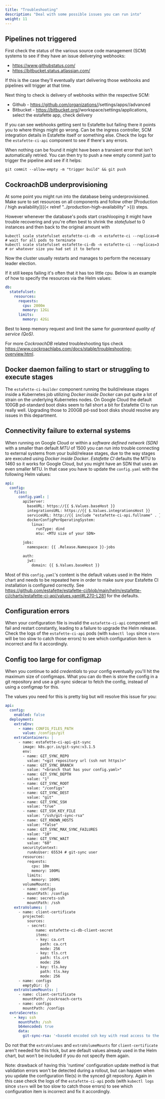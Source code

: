 ```yaml
---
title: "Troubleshooting"
description: "Deal with some possible issues you can run into"
weight: 11
---
```


## Pipelines not triggered

First check the status of the various source code management (SCM) systems to see if they have an issue deliverying webhooks:

* https://www.githubstatus.com/
* https://bitbucket.status.atlassian.com/

If this is the case they'll eventually start delivering those webhooks and pipelines will trigger at that time.

Next thing to check is delivery of webhooks within the respective SCM:

* Github - https://github.com/organizations/<organization>/settings/apps/<estafette app name>/advanced
* Bitbucket - https://bitbucket.org/<workspace>/workspace/settings/applications, select the estafette app, check delivery

If you can see webhooks getting sent to Estafette but failing there it points you to where things might go wrong. Can be the ingress controller, SCM integration details in Estafette itself or something else. Check the logs for the `estafette-ci-api` component to see if there's any errors.

When nothing can be found it might have been a transient error that isn't automatically retried. You can then try to push a new empty commit just to trigger the pipeline and see if it helps:

```
git commit --allow-empty -m "trigger build" && git push
```

## CockroachDB underprovisioning

At some point you might run into the database being underprovisioned. Make sure to set resources on all components and follow other [Production / high availability]({{< relref "../production-high-availability" >}}) steps.

However whenever the database's pods start crashlooping it might have trouble recovering and you're often best to shrink the _statefulset_ to 0 instances and then back to the original amount with

```
kubectl scale statefulset estafette-ci-db -n estafette-ci --replicas=0
# wait for all pods to terminate
kubectl scale statefulset estafette-ci-db -n estafette-ci --replicas=3 # or whatever size you had set it to before
```

Now the cluster usually restarts and manages to perform the necessary leader election.

If it still keeps failing it's often that it has too little cpu. Below is an example of how to specify the resources via the Helm values:

```yaml
db:
  statefulset:
    resources:
      requests:
        cpu: 2000m
        memory: 12Gi
      limits:
        memory: 42Gi
```

Best to keep memory request and limit the same for _guaranteed quality of service (QoS)_.

For more _CockroachDB_ related troubleshooting tips check https://www.cockroachlabs.com/docs/stable/troubleshooting-overview.html.

## Docker daemon failing to start or struggling to execute stages

The `estafette-ci-builder` component running the build/release stages inside a Kubernetes job utilizing _Docker inside Docker_ can put quite a lot of strain on the underlying Kubernetes nodes. On Google Cloud the default 100GB pd-standard boot disks seem to fall short a bit for Estafette CI to run really well. Upgrading those to 200GB pd-ssd boot disks should resolve any issues in this department.

## Connectivity failure to external systems

When running on Google Cloud or within a _software defined network (SDN)_ with a smaller than default _MTU_ of 1500 you can run into trouble connecting to external systems from your build/release stages, due to the way stages are executed using _Docker inside Docker_. _Estafette CI_ defaults the MTU to 1460 so it works for Google Cloud, but you might have an SDN that uses an even smaller MTU. In that case you have to update the `config.yaml` with the following Helm values:

```yaml
api:
  config:
    files:
      config.yaml: |
        apiServer:
          baseURL: https://{{ $.Values.baseHost }}
          integrationsURL: https://{{ $.Values.integrationsHost }}
          serviceURL: http://{{ include "estafette-ci-api.fullname" . }}.{{ .Release.Namespace }}.svc.cluster.local
          dockerConfigPerOperatingSystem:
            linux:
              runType: dind
              mtu: <MTU size of your SDN>

        jobs:
          namespace: {{ .Release.Namespace }}-jobs

        auth:
          jwt:
            domain: {{ $.Values.baseHost }}
```

Most of this `config.yaml`'s content is the default values used in the Helm chart and needs to be repeated here in order to make sure your Estafette CI installation is configured correctly. See https://github.com/estafette/estafette-ci/blob/main/helm/estafette-ci/charts/estafette-ci-api/values.yaml#L270-L281 for the defaults.

## Configuration errors

When your configuration file is invalid the `estafette-ci-api` component will fail and restart constantly, leading to a failure to upgrade the Helm release. Check the logs of the `estafette-ci-api` pods (with `kubectl logs` since `stern` will be too slow to catch those errors) to see which configuration item is incorrect and fix it accordingly.

## Config too large for configmap

When you continue to add _credentials_ to your config eventually you'll hit the maximum size of configmaps. What you can do then is store the config in a git repository and use a git-sync sidecar to fetch the config, instead of using a configmap for this.

The values you need for this is pretty big but will resolve this issue for you:

```yaml
api:
  config:
    enabled: false
  deployment:
    extraEnv:
      - name: CONFIG_FILES_PATH
        value: /configs/git
    extraContainers: |
      - name: estafette-ci-api-git-sync
        image: k8s.gcr.io/git-sync:v3.1.5
        env:
        - name: GIT_SYNC_REPO
          value: "<git repository url (ssh not https)>"
        - name: GIT_SYNC_BRANCH
          value: "<branch that has your config.yaml>"
        - name: GIT_SYNC_DEPTH
          value: "1"
        - name: GIT_SYNC_ROOT
          value: "/configs"
        - name: GIT_SYNC_DEST
          value: "git"
        - name: GIT_SYNC_SSH
          value: "true"
        - name: GIT_SSH_KEY_FILE
          value: "/ssh/git-sync-rsa"
        - name: GIT_KNOWN_HOSTS
          value: "false"
        - name: GIT_SYNC_MAX_SYNC_FAILURES
          value: "10"
        - name: GIT_SYNC_WAIT
          value: "60"
        securityContext:
          runAsUser: 65534 # git-sync user
        resources:
          requests:
            cpu: 10m
            memory: 100Mi
          limits:
            memory: 100Mi
        volumeMounts:
        - name: configs
          mountPath: /configs
        - name: secrets-ssh
          mountPath: /ssh
    extraVolumes: |
      - name: client-certificate
        projected:
          sources:
          - secret:
              name: estafette-ci-db-client-secret
              items:
              - key: ca.crt
                path: ca.crt
                mode: 256
              - key: tls.crt
                path: tls.crt
                mode: 256
              - key: tls.key
                path: tls.key
                mode: 256
      - name: configs
        emptyDir: {}
    extraVolumeMounts: |
      - name: client-certificate
        mountPath: /cockroach-certs
      - name: configs
        mountPath: /configs
  extraSecrets:
    - key: ssh
      mountPath: /ssh
      b64encoded: true
      data:
        git-sync-rsa: '<base64 encoded ssh key with read access to the git repository with config.yaml file>'
```

Do not that the `extraVolumes` and `extraVolumeMounts` for `client-certificate` aren't needed for this trick, but are default values already used in the Helm chart, but won't be included if you do not specify them again.

Note: drawback of having this 'runtime' configuration update method is that validation errors won't be detected during a rollout, but can happen when you update the configuration file(s) in the synced git repository. Again in this case check the logs of the `estafette-ci-api` pods (with `kubectl logs` since `stern` will be too slow to catch those errors) to see which configuration item is incorrect and fix it accordingly.